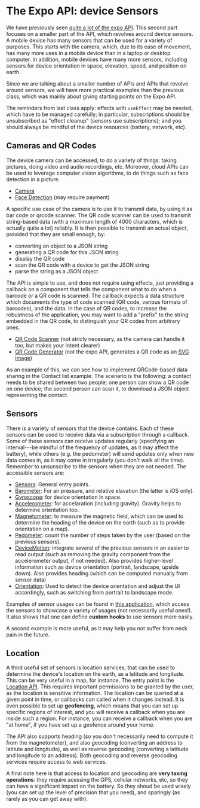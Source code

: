 # The Expo API: device Sensors

We have previously seen [quite a lot of the expo API](https://github.com/rrobbes/EngineeringOfMobileSystemsV2/tree/main/16-Expo-1). This second part focuses on a smaller part of the API, which revolves around device sensors. A mobile device has many sensors that can be used for a variety of purposes. This starts with the camera, which, due to its ease of movement, has many more uses in a mobile device than in a laptop or desktop computer. In addition, mobile devices have many more sensors, including sensors for device orientation in space, elevation, speed, and position on earth.  

Since we are talking about a smaller number of APIs and APIs that revolve around sensors, we will have more practical examples than the previous class, which was mainly about giving starting points on the Expo API.

The reminders from last class apply: effects with `useEffect` may be needed, which have to be managed carefully; in particular, subscriptions should be unsubscribed as "effect cleanup" (sensors use subscriptions); and you should always be mindful of the device resources (battery, network, etc). 

## Cameras and QR Codes

The device camera can be accessed, to do a variety of things: taking pictures, doing video and audio recordings, etc. Moreover, cloud APIs can be used to leverage computer vision algorithms, to do things such as face detection in a picture. 
- [Camera](https://docs.expo.io/versions/latest/sdk/camera/) 
- [Face Detection](https://docs.expo.io/versions/latest/sdk/facedetector/) (may require payment)

A specific use case of the camera is to use it to transmit data, by using it as bar code or qrcode scanner. The QR code scanner can be used to transmit string-based data (with a maximum length of 4000 characters, which is actually quite a lot) reliably. It is then possible to transmit an actual object, provided that they are small enough, by:

- converting an object to a JSON string
- generating a QR code for this JSON string
- display the QR code
- scan the QR code with a device to get the JSON string
- parse the string as a JSON object

The API is simple to use, and does not require using effects, just providing a callback on a component that tells the component what to do when a barcode or a QR code is scanned. The callback expects a data structure which documents the type of code scanned (QR code, various formats of barcodes), and the data. In the case of QR codes, to increase the robustness of the application, you may want to add a "prefix" to the string embedded in the QR code, to distinguish your QR codes from arbitrary ones. 

- [QR Code Scanner](https://docs.expo.io/versions/latest/sdk/bar-code-scanner/) (not stricly necessary, as the camera can handle it too, but makes your intent clearer)
- [QR Code Generator](https://github.com/AwesomeJerry/react-native-qrcode-svg) (not the expo API, generates a QR code as an [SVG Image](https://docs.expo.io/versions/v35.0.0/sdk/svg/))

As an example of this, we can see how to implement QRCode-based data sharing in the Contact list example. The scenario is the following: a contact needs to be shared between two people; one person can show a QR code on one device; the second person can scan it, to download a JSON object representing the contact.


## Sensors
There is a variety of sensors that the device contains. Each of these sensors can be used to receive data via a subscription through a callback. Some of these sensors can receive updates regularly (specifying an interval---be mindful of the frequency of updates, as it may affect the battery), while others (e.g. the pedometer) will send updates only when new data comes in, as it may come in irregularly (you don't walk all the time). Remember to unsunscribe to the sensors when they are not needed. The accessible sensors are:

- [Sensors](https://docs.expo.io/versions/latest/sdk/sensors/): General entry points.
- [Barometer](https://docs.expo.io/versions/latest/sdk/barometer/): For air pressure, and relative elavation (the latter is iOS only).
- [Gyroscope](https://docs.expo.io/versions/latest/sdk/gyroscope/): for device orientation in space.
- [Accelerometer](https://docs.expo.io/versions/latest/sdk/accelerometer/): for accelaration (including gravity). Gravity helps to determine orientation too.
- [Magnetometer](https://docs.expo.io/versions/latest/sdk/magnetometer/): to measure the magnetic field, which can be used to determine the heading of the device on the earth (such as to provide orientation on a map). 
- [Pedometer](https://docs.expo.io/versions/latest/sdk/pedometer/): count the number of steps taken by the user (based on the previous sensors).
- [DeviceMotion](https://docs.expo.io/versions/latest/sdk/devicemotion/): integrate several of the previous sensors in an easier to read output (such as removing the gravity component from the accelerometer output, if not needed). Also provides higher-level information such as device orientation (portrait, landscape, upside down). Also provides heading (which can be computed manually from sensor data)
- [Orientation](https://docs.expo.io/versions/latest/sdk/screen-orientation/): Used to detect the device orientation and adjust the UI accordingly, such as switching from portrait to landscape mode.

Examples of sensor usages can be found in [this application](https://snack.expo.io/@rrobbes/saymysteps), which access the sensors to showcase a variety of usages (not necessarily useful ones!). It also shows that one can define **custom hooks** to use sensors more easily.

A second example is more useful, as it may help you not suffer from neck pain in the future. 

## Location

A third useful set of sensors is location services, that can be used to determine the device's location on the earth, as a latitude and longitude. This can be very useful in a map, for instance. The entry point is the [Location API](https://docs.expo.io/versions/latest/sdk/location/). This requires important permissions to be granted by the user, as the location is sensitive information. The location can be queried at a given point in time, or callbacks can called when it changes instead. It is even possible to set up **geofencing**, which means that you can set up specific regions of interest, and you will receive a callback when you are inside such a region. For instance, you can receive a callback when you are "at home", if you have set up a geofence around your home.

The API also supports heading (so you don't necessarily need to compute it from the magnetometer), and also geocoding (converting an address to latitute and longitude), as well as reverse geocoding (converting a latitude and longitude to an address). Both geocoding and reverse geocoding services require access to web services.

A final note here is that access to location and geocoding are **very taxing operations**: they require acessing the GPS, cellular networks, etc, so they can have a significant impact on the battery. So they shoud be used wisely (you can set up the level of precision that you need), and sparingly (as rarely as you can get away with).
